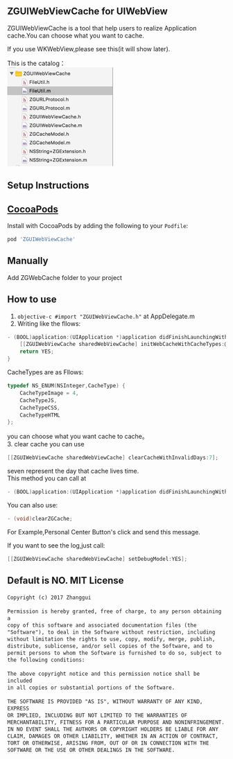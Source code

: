 ## ZGUIWebViewCache for UIWebView

ZGUIWebViewCache is a tool that help users to realize Application cache.You can choose what you want to cache.

If you use WKWebView,please see this(it will show later).  

This is the catalog：   
![catalog](https://raw.githubusercontent.com/ScottZg/ZGUIWebViewCache/master/catalog.png)

Setup Instructions
------------------


[CocoaPods](http://cocoapods.org)
------------------

Install with CocoaPods by adding the following to your `Podfile`:
```ruby
pod 'ZGUIWebViewCache'
```
Manually
------------------

Add ZGWebCache folder to your project


How to use
------------------
1. ```objective-c #import "ZGUIWebViewCache.h"``` at AppDelegate.m
2. Writing like the fllows:

```objective-c
- (BOOL)application:(UIApplication *)application didFinishLaunchingWithOptions:(NSDictionary *)launchOptions {
    [[ZGUIWebViewCache sharedWebViewCache] initWebCacheWithCacheTypes:@[@(CacheTypeJS),@(CacheTypeImage)]];
    return YES;
}

```
CacheTypes are as Fllows:

```objective-c
typedef NS_ENUM(NSInteger,CacheType) {    
    CacheTypeImage = 4,
    CacheTypeJS,
    CacheTypeCSS,
    CacheTypeHTML
};
```
you can choose what you want cache to cache。  
3. clear cache
you can use

```objective-c
[[ZGUIWebViewCache sharedWebViewCache] clearCacheWithInvalidDays:7];
```
seven represent the day that cache lives time.   
This method you can call at

```objective-c 
- (BOOL)application:(UIApplication *)application didFinishLaunchingWithOptions:(NSDictionary *)launchOptions
```

You can also use:

```objective-c
- (void)clearZGCache;
```

For Example,Personal Center Button's click and send this message.

If you want to see the log,just call:
```objective-c
[[ZGUIWebViewCache sharedWebViewCache] setDebugModel:YES];
```
Default is NO.
MIT License
-----------
    Copyright (c) 2017 Zhanggui

    Permission is hereby granted, free of charge, to any person obtaining a
    copy of this software and associated documentation files (the
    "Software"), to deal in the Software without restriction, including
    without limitation the rights to use, copy, modify, merge, publish,
    distribute, sublicense, and/or sell copies of the Software, and to
    permit persons to whom the Software is furnished to do so, subject to
    the following conditions:

    The above copyright notice and this permission notice shall be included
    in all copies or substantial portions of the Software.

    THE SOFTWARE IS PROVIDED "AS IS", WITHOUT WARRANTY OF ANY KIND, EXPRESS
    OR IMPLIED, INCLUDING BUT NOT LIMITED TO THE WARRANTIES OF
    MERCHANTABILITY, FITNESS FOR A PARTICULAR PURPOSE AND NONINFRINGEMENT.
    IN NO EVENT SHALL THE AUTHORS OR COPYRIGHT HOLDERS BE LIABLE FOR ANY
    CLAIM, DAMAGES OR OTHER LIABILITY, WHETHER IN AN ACTION OF CONTRACT,
    TORT OR OTHERWISE, ARISING FROM, OUT OF OR IN CONNECTION WITH THE
    SOFTWARE OR THE USE OR OTHER DEALINGS IN THE SOFTWARE.

